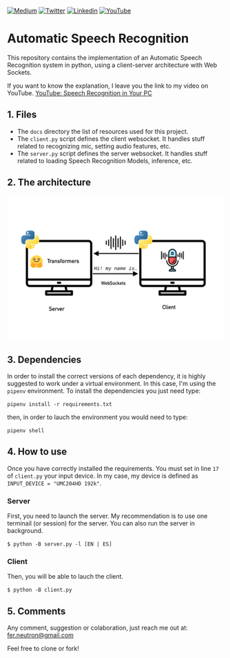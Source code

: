 [![Medium][medium-shield]][medium-url]
[![Twitter][twitter-shield]][twitter-url]
[![Linkedin][linkedin-shield]][linkedin-url]
[![YouTube][youtube-shield]][youtube-url]

# Automatic Speech Recognition

This repository contains the implementation of an Automatic Speech Recognition system in python, using a client-server architecture with Web Sockets.

If you want to know the explanation, I leave you the link to my video on YouTube.
<a href="https://youtu.be/gdSUyI1z50o">YouTube: Speech Recognition in Your PC</a>

## 1. Files

- The `docs` directory the list of resources used for this project.
- The `client.py` script defines the client websocket. It handles stuff related to recognizing mic, setting audio features, etc.
- The `server.py` script defines the server websocket. It handles stuff related to loading Speech Recognition Models, inference, etc.

## 2. The architecture

<p align="center">
<img src='img/asr.jpg'>
</p>

## 3. Dependencies

In order to install the correct versions of each dependency, it is highly suggested to work under a virtual environment. In this case, I'm using the `pipenv` environment. To install the dependencies you just need type:

```
pipenv install -r requirements.txt
```

then, in order to lauch the environment you would need to type:

```
pipenv shell
```

## 4. How to use

Once you have correctly installed the requirements. You must set in line `17` of `client.py` your input device. In my case, my device is defined as `INPUT_DEVICE = "UMC204HD 192k"`.

### Server

First, you need to launch the server. My recommendation is to use one terminail (or session) for the server. You can also run the server in background.

```
$ python -B server.py -l [EN | ES]
```

### Client

Then, you will be able to lauch the client.

```
$ python -B client.py
```

## 5. Comments

Any comment, suggestion or colaboration, just reach me out at: fer.neutron@gmail.com

Feel free to clone or fork!

[medium-shield]: https://img.shields.io/badge/medium-%2312100E.svg?&style=for-the-badge&logo=medium&logoColor=white
[medium-url]: https://medium.com/@fer.neutron
[twitter-shield]: https://img.shields.io/badge/twitter-%231DA1F2.svg?&style=for-the-badge&logo=twitter&logoColor=white
[twitter-url]: https://twitter.com/Fernando_LpzV
[linkedin-shield]: https://img.shields.io/badge/linkedin-%230077B5.svg?&style=for-the-badge&logo=linkedin&logoColor=white
[linkedin-url]: https://www.linkedin.com/in/fernando-lopezvelasco/
[youtube-shield]: https://img.shields.io/badge/YouTube-YouTube-red
[youtube-url]: https://www.youtube.com/@ferneutron
